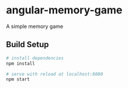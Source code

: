 # angular-memory-game
A simple memory game

## Build Setup

``` bash
# install dependencies
npm install

# serve with reload at localhost:8080
npm start
